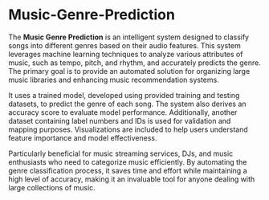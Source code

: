 # Music-Genre-Prediction

The **Music Genre Prediction** is an intelligent system designed to classify songs into different genres based on their audio features. This system leverages machine learning techniques to analyze various attributes of music, such as tempo, pitch, and rhythm, and accurately predicts the genre. The primary goal is to provide an automated solution for organizing large music libraries and enhancing music recommendation systems.

It uses a trained model, developed using provided training and testing datasets, to predict the genre of each song. The system also derives an accuracy score to evaluate model performance. Additionally, another dataset containing label numbers and IDs is used for validation and mapping purposes. Visualizations are included to help users understand feature importance and model effectiveness.

Particularly beneficial for music streaming services, DJs, and music enthusiasts who need to categorize music efficiently. By automating the genre classification process, it saves time and effort while maintaining a high level of accuracy, making it an invaluable tool for anyone dealing with large collections of music.
